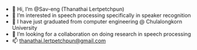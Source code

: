 - 👋 Hi, I’m @Sav-eng (Thanathai Lertpetchpun)
- 👀 I’m interested in speech processing specifically in speaker recognition
- 🌱 I have just graduated from computer engineering @ Chulalongkorn University
- 💞️ I’m looking for a collaboration on doing research in speech processing
- 📫 thanathai.lertpetchpun@gmail.com

<!---
Sav-eng/Sav-eng is a ✨ special ✨ repository because its `README.md` (this file) appears on your GitHub profile.
You can click the Preview link to take a look at your changes.
--->
